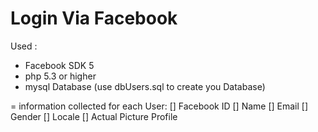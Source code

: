 # Login Via Facebook
Used :
+ Facebook SDK 5
+ php 5.3 or higher
+ mysql Database (use dbUsers.sql to create you Database)

= information collected for each User: 
[] Facebook ID
[] Name 
[] Email 
[] Gender 
[] Locale 
[] Actual Picture Profile